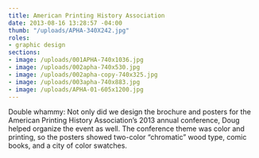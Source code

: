 ```yaml
---
title: American Printing History Association
date: 2013-08-16 13:28:57 -04:00
thumb: "/uploads/APHA-340X242.jpg"
roles:
- graphic design
sections:
- image: /uploads/001APHA-740x1036.jpg
- image: /uploads/002apha-740x530.jpg
- image: /uploads/002apha-copy-740x325.jpg
- image: /uploads/003apha-740x883.jpg
- image: /uploads/APHA-01-605x1200.jpg
---
```

Double whammy: Not only did we design the brochure and posters for the American Printing History Association’s 2013 annual conference, Doug helped organize the event as well. The conference theme was color and printing, so the posters showed two-color “chromatic” wood type, comic books, and a city of color swatches.
